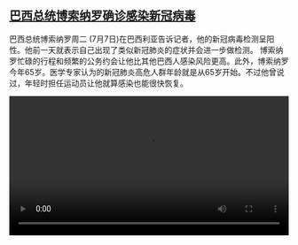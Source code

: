 <!--1594202009000-->
[巴西总统博索纳罗确诊感染新冠病毒](https://www.dw.com/zh/%E5%B7%B4%E8%A5%BF%E6%80%BB%E7%BB%9F%E5%8D%9A%E7%B4%A2%E7%BA%B3%E7%BD%97%E7%A1%AE%E8%AF%8A%E6%84%9F%E6%9F%93%E6%96%B0%E5%86%A0%E7%97%85%E6%AF%92/a-54087796)
------

<p>巴西总统博索纳罗周二 (7月7日)在巴西利亚告诉记者，他的新冠病毒检测呈阳性。他前一天就表示自己出现了类似新冠肺炎的症状并会进一步做检测。 博索纳罗忙碌的行程和频繁的公务约会让他比其他巴西人感染风险更高。此外，博索纳罗今年65岁。医学专家认为的新冠肺炎高危人群年龄就是从65岁开始。不过他曾说过，年轻时担任运动员让他就算感染也能很快恢复。</small></p><video src="https://tvdownloaddw-a.akamaihd.net/dwtv_video/flv/vdt_zh/2020/bchi200708_001_bolso_01i_sd_sor.mp4" controls style="width:100%"></video>
